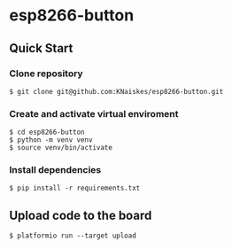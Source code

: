 # esp8266-button

## Quick Start

### Clone repository

```
$ git clone git@github.com:KNaiskes/esp8266-button.git
```

### Create and activate virtual enviroment

```
$ cd esp8266-button
$ python -m venv venv
$ source venv/bin/activate
```

### Install dependencies

```
$ pip install -r requirements.txt
```

## Upload code to the board

```
$ platformio run --target upload
```

